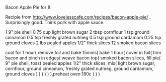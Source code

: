 Bacon Apple Pie for 8

Recipie from http://www.lovelesscafe.com/recipes/bacon-apple-pie/ . Surprisingly good. Think pork with apple sauce.

1 9" pie shell
0.75 cup light brown sugar
2 tbsp cornflour
1 tsp ground cinnamon
0.5 tsp freshly grated nutmeg
0.5 tsp ground cardamom
0.25 tsp ground cloves
2 lbs pealed apples 1/2" thick slices 
12 smoked bacon slices

cool for 1 hour(
	remove foil and bake 15mins(
		bake 1 hour(
			cover in foil(
				trim bacon and pinch in edges(
					weave bacon top(
						smoked bacon slices, fill pie(
							9" pie shell, toss(
								pealed apples 1/2" thick slices, mix(
									light brown sugar, 
									cornflour, 
									ground cinnamon, 
									freshly grated nutmeg, 
									ground cardamom,
									ground cloves
								)
							)
						)
					)
				)
			),preheat oven 180c
		)
	)
)

